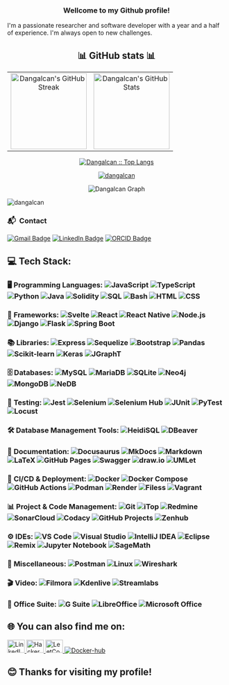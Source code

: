 <h3 align="center">Wellcome to my Github profile!</h3>

I'm a passionate researcher and software developer with a year and a half of experience. I'm always open to new challenges.

<div style="text-align: center; margin-top: 20px;">
  <h2 align="center">📊 GitHub stats 📊</h2>
  <table align="center">
    <tr>
      <td align="center">
        <a href="https://git.io/streak-stats">
          <img alt="Dangalcan's GitHub Streak" src="https://streak-stats.demolab.com/?user=Dangalcan&theme=dark" height="175px" />
        </a>
      </td>
      <td align="center">
        <a href="https://github.com/anuraghazra/github-readme-stats">
          <img alt="Dangalcan's GitHub Stats" src="https://denvercoder1-github-readme-stats.vercel.app/api/?username=Dangalcan&show_icons=true&count_private=true&theme=dark&custom_title=Dangalcan's+GitHub+Stats" height="175px" />
        </a>
      </td>
    </tr>
  </table>
  <p align="center">
    <a href="https://github.com/Dangalcan/">
      <img src="https://github-readme-stats.vercel.app/api/top-langs/?username=Dangalcan&langs_count=6&theme=nord_bright&layout=compact&hide_border=true" 
      alt="Dangalcan :: Top Langs" />
    </a>
  </p>
</div>

<p align="center"> <a href="https://github.com/ryo-ma/github-profile-trophy"><img src="https://github-profile-trophy.vercel.app/?username=dangalcan" alt="dangalcan" /></a> </p>

<div align="center">
  <img src="http://github-profile-summary-cards.vercel.app/api/cards/profile-details?username=Dangalcan&theme=nord_bright" alt="Dangalcan Graph" />
</div>

<p align="left"> <img src="https://komarev.com/ghpvc/?username=dangalcan&label=Profile%20views&color=0e75b6&style=flat" alt="dangalcan" /> </p>

<h3> 📬 &nbsp;Contact</h3>
<p>
	<a href="mailto:megamagolas@gmail.com"><img src="https://img.shields.io/badge/Gmail-EA4335?logo=gmail&logoColor=fff&style=for-the-badge" alt="Gmail Badge"></a>
	<a href="https://www.linkedin.com/in/daniel-galv%C3%A1n-cancio/"><img src="https://img.shields.io/badge/LinkedIn-0077B5?style=for-the-badge&logo=linkedin&logoColor=white" alt="LinkedIn Badge"></a>
	<a href="https://orcid.org/0009-0006-8590-7331"><img src="https://img.shields.io/badge/ORCID-00B1A3?logo=orcid&logoColor=white&style=for-the-badge" alt="ORCID Badge"></a>
</p>

## 💻 **Tech Stack:**  

### 🖥️ **Programming Languages:** ![JavaScript](https://img.shields.io/badge/-JavaScript-F7DF1E?style=flat&logo=javascript&logoColor=black) ![TypeScript](https://img.shields.io/badge/-TypeScript-3178C6?style=flat&logo=typescript&logoColor=white) ![Python](https://img.shields.io/badge/-Python-3776AB?style=flat&logo=python&logoColor=white)   ![Java](https://img.shields.io/badge/-Java-007396?style=flat&logo=java&logoColor=white) ![Solidity](https://img.shields.io/badge/-Solidity-363636?style=flat&logo=solidity&logoColor=white) ![SQL](https://img.shields.io/badge/-SQL-4479A1?style=flat&logo=postgresql&logoColor=white) ![Bash](https://img.shields.io/badge/-Bash-4EAA25?style=flat&logo=gnu-bash&logoColor=white) ![HTML](https://img.shields.io/badge/-HTML-E34F26?style=flat&logo=html5&logoColor=white)  ![CSS](https://img.shields.io/badge/-CSS-1572B6?style=flat&logo=css3&logoColor=white) 

### 🚀 **Frameworks:** ![Svelte](https://img.shields.io/badge/-Svelte-FF3E00?style=flat&logo=svelte&logoColor=white)  ![React](https://img.shields.io/badge/-React-61DAFB?style=flat&logo=react&logoColor=white)  ![React Native](https://img.shields.io/badge/-React%20Native-61DAFB?style=flat&logo=react&logoColor=white)  ![Node.js](https://img.shields.io/badge/-Node.js-339933?style=flat&logo=node.js&logoColor=white)  ![Django](https://img.shields.io/badge/-Django-092E20?style=flat&logo=django&logoColor=white)  ![Flask](https://img.shields.io/badge/-Flask-000000?style=flat&logo=flask&logoColor=white)  ![Spring Boot](https://img.shields.io/badge/-Spring%20Boot-6DB33F?style=flat&logo=springboot&logoColor=white)  

### 📚 **Libraries:** ![Express](https://img.shields.io/badge/-Express-000000?style=flat&logo=express&logoColor=white)  ![Sequelize](https://img.shields.io/badge/-Sequelize-52B0E7?style=flat&logo=sequelize&logoColor=white)  ![Bootstrap](https://img.shields.io/badge/-Bootstrap-563D7C?style=flat&logo=bootstrap&logoColor=white) ![Pandas](https://img.shields.io/badge/-Pandas-150458?style=flat&logo=pandas&logoColor=white)  ![Scikit-learn](https://img.shields.io/badge/-Scikit%20Learn-F7931E?style=flat&logo=scikit-learn&logoColor=white)  ![Keras](https://img.shields.io/badge/-Keras-D00000?style=flat&logo=keras&logoColor=white)  ![JGraphT](https://img.shields.io/badge/-JGraphT-0059B3?style=flat&logo=java&logoColor=white)  

### 🗄️ **Databases:** ![MySQL](https://img.shields.io/badge/-MySQL-4479A1?style=flat&logo=mysql&logoColor=white) ![MariaDB](https://img.shields.io/badge/-MariaDB-003545?style=flat&logo=mariadb&logoColor=white)  ![SQLite](https://img.shields.io/badge/-SQLite-003B57?style=flat&logo=sqlite&logoColor=white)  ![Neo4j](https://img.shields.io/badge/-Neo4j-008CC1?style=flat&logo=neo4j&logoColor=white)  ![MongoDB](https://img.shields.io/badge/-MongoDB-47A248?style=flat&logo=mongodb&logoColor=white) ![NeDB](https://img.shields.io/badge/-NeDB-1D1D1B?style=flat&logo=npm&logoColor=white)


### 🧪 **Testing:** ![Jest](https://img.shields.io/badge/-Jest-C21325?style=flat&logo=jest&logoColor=white) ![Selenium](https://img.shields.io/badge/-Selenium-43B02A?style=flat&logo=selenium&logoColor=white) ![Selenium Hub](https://img.shields.io/badge/-Selenium%20Hub-43B02A?style=flat&logo=selenium&logoColor=white) ![JUnit](https://img.shields.io/badge/-JUnit-25A162?style=flat&logo=junit5&logoColor=white) ![PyTest](https://img.shields.io/badge/-PyTest-0A9EDC?style=flat&logo=python&logoColor=white) ![Locust](https://img.shields.io/badge/-Locust-77AC47?style=flat&logo=locust&logoColor=white)  


### 🛠️ **Database Management Tools:** ![HeidiSQL](https://img.shields.io/badge/-HeidiSQL-009688?style=flat)  ![DBeaver](https://img.shields.io/badge/-DBeaver-372923?style=flat&logo=dbeaver&logoColor=white)  

### 📜 **Documentation:** ![Docusaurus](https://img.shields.io/badge/-Docusaurus-2E8555?style=flat&logo=docusaurus&logoColor=white)  ![MkDocs](https://img.shields.io/badge/-MkDocs-000000?style=flat)  ![Markdown](https://img.shields.io/badge/-Markdown-000000?style=flat&logo=markdown&logoColor=white) ![LaTeX](https://img.shields.io/badge/-LaTeX-008080?style=flat&logo=latex&logoColor=white) ![GitHub Pages](https://img.shields.io/badge/-GitHub%20Pages-222222?style=flat&logo=github&logoColor=white) ![Swagger](https://img.shields.io/badge/-Swagger-85EA2D?style=flat&logo=swagger&logoColor=white) ![draw.io](https://img.shields.io/badge/-draw.io-FF9900?style=flat&logo=diagramsdotnet&logoColor=white) ![UMLet](https://img.shields.io/badge/-UMLet-0C2233?style=flat&logoColor=white)

### 🔄 **CI/CD & Deployment:** ![Docker](https://img.shields.io/badge/-Docker-2496ED?style=flat&logo=docker&logoColor=white) ![Docker Compose](https://img.shields.io/badge/-Docker%20Compose-2496ED?style=flat&logo=docker&logoColor=white) ![GitHub Actions](https://img.shields.io/badge/-GitHub%20Actions-2088FF?style=flat&logo=github-actions&logoColor=white) ![Podman](https://img.shields.io/badge/-Podman-0A4D7D?style=flat&logo=podman&logoColor=white) ![Render](https://img.shields.io/badge/-Render-46E3B7?style=flat)  ![Filess](https://img.shields.io/badge/-Filess-FF5733?style=flat) ![Vagrant](https://img.shields.io/badge/-Vagrant-1563FF?style=flat&logo=vagrant&logoColor=white)

### 📊 **Project & Code Management:** ![Git](https://img.shields.io/badge/-Git-F05032?style=flat&logo=git&logoColor=white) ![iTop](https://img.shields.io/badge/-iTop-005BAC?style=flat)  ![Redmine](https://img.shields.io/badge/-Redmine-B32024?style=flat&logo=redmine&logoColor=white) ![SonarCloud](https://img.shields.io/badge/-SonarCloud-F3702A?style=flat&logo=sonarcloud&logoColor=white)  ![Codacy](https://img.shields.io/badge/-Codacy-222F29?style=flat&logo=codacy&logoColor=white)  ![GitHub Projects](https://img.shields.io/badge/-GitHub%20Projects-000000?style=flat&logo=github&logoColor=white) ![Zenhub](https://img.shields.io/badge/-Zenhub-5C4EE5?style=flat&logo=zenhub&logoColor=white)  

### ⚙️ **IDEs:** ![VS Code](https://img.shields.io/badge/-VS%20Code-007ACC?style=flat&logo=visual-studio-code&logoColor=white)  ![Visual Studio](https://img.shields.io/badge/-Visual%20Studio-5C2D91?style=flat&logo=visual-studio&logoColor=white)  ![IntelliJ IDEA](https://img.shields.io/badge/-IntelliJ%20IDEA-000000?style=flat&logo=intellij-idea&logoColor=white) ![Eclipse](https://img.shields.io/badge/-Eclipse-2C2255?style=flat&logo=eclipse&logoColor=white) ![Remix](https://img.shields.io/badge/-Remix-181818?style=flat&logo=remix&logoColor=white) ![Jupyter Notebook](https://img.shields.io/badge/-Jupyter-FA0F00?style=flat&logo=jupyter&logoColor=white)  ![SageMath](https://img.shields.io/badge/-SageMath-8B0000?style=flat&logo=sagemath&logoColor=white)

### 🔧 **Miscellaneous:** ![Postman](https://img.shields.io/badge/-Postman-FF6C37?style=flat&logo=postman&logoColor=white) ![Linux](https://img.shields.io/badge/-Linux-FCC624?style=flat&logo=linux&logoColor=white) ![Wireshark](https://img.shields.io/badge/-Wireshark-1679A7?style=flat&logo=wireshark&logoColor=white)  

### 🎬 **Video:** ![Filmora](https://img.shields.io/badge/-Filmora-000000?style=flat&logo=filmora&logoColor=white)  ![Kdenlive](https://img.shields.io/badge/-Kdenlive-3FBF7F?style=flat&logo=kdenlive&logoColor=white) ![Streamlabs](https://img.shields.io/badge/-Streamlabs-00A6A6?style=flat&logo=streamlabs&logoColor=white)

### 💼 **Office Suite:** ![G Suite](https://img.shields.io/badge/-Google%20Workspace-4285F4?style=flat&logo=google&logoColor=white)  ![LibreOffice](https://img.shields.io/badge/-LibreOffice-18A303?style=flat&logo=libreoffice&logoColor=white) ![Microsoft Office](https://img.shields.io/badge/-Microsoft%20Office-D83B01?style=flat&logo=microsoft-office&logoColor=white)

## 🌐 You can also find me on:</h3>
<a href="https://linkedin.com/in/daniel-galván-cancio" target="blank">
  <img src="https://raw.githubusercontent.com/rahuldkjain/github-profile-readme-generator/master/src/images/icons/Social/linked-in-alt.svg" alt="LinkedIn" width="40" height="30" />
</a>
<a href="https://www.hackerrank.com/megamagolas" target="blank">
  <img src="https://raw.githubusercontent.com/rahuldkjain/github-profile-readme-generator/master/src/images/icons/Social/hackerrank.svg" alt="HackerRank" width="40" height="30" />
</a>
<a href="https://www.leetcode.com/dangalcan/" target="blank">
  <img src="https://raw.githubusercontent.com/rahuldkjain/github-profile-readme-generator/master/src/images/icons/Social/leet-code.svg" alt="LeetCode" width="40" height="30" />
</a>
<a href="https://hub.docker.com/u/megamagolas" target="blank">
  <img src="https://img.shields.io/badge/-Dockerhub-2496ED?style=flat&logo=docker&logoColor=white" alt="Docker-hub" />
</a>

## 😊 Thanks for visiting my profile!
